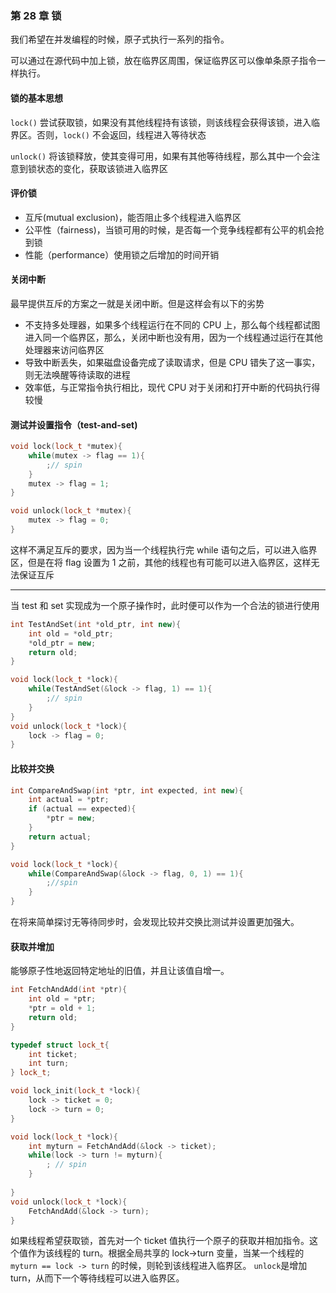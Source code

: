 ### 第 28 章 锁

我们希望在并发编程的时候，原子式执行一系列的指令。

可以通过在源代码中加上锁，放在临界区周围，保证临界区可以像单条原子指令一样执行。

#### 锁的基本思想

`lock()` 尝试获取锁，如果没有其他线程持有该锁，则该线程会获得该锁，进入临界区。否则，`lock()` 不会返回，线程进入等待状态

`unlock()` 将该锁释放，使其变得可用，如果有其他等待线程，那么其中一个会注意到锁状态的变化，获取该锁进入临界区

#### 评价锁

- 互斥(mutual exclusion)，能否阻止多个线程进入临界区
- 公平性（fairness)，当锁可用的时候，是否每一个竞争线程都有公平的机会抢到锁
- 性能（performance）使用锁之后增加的时间开销

#### 关闭中断

最早提供互斥的方案之一就是关闭中断。但是这样会有以下的劣势

- 不支持多处理器，如果多个线程运行在不同的 CPU 上，那么每个线程都试图进入同一个临界区，那么，关闭中断也没有用，因为一个线程通过运行在其他处理器来访问临界区
- 导致中断丢失，如果磁盘设备完成了读取请求，但是 CPU 错失了这一事实，则无法唤醒等待读取的进程
- 效率低，与正常指令执行相比，现代 CPU 对于关闭和打开中断的代码执行得较慢

#### 测试并设置指令（test-and-set)

```cpp
void lock(lock_t *mutex){
    while(mutex -> flag == 1){
        ;// spin
    }
    mutex -> flag = 1;
}

void unlock(lock_t *mutex){
    mutex -> flag = 0;
}
```

这样不满足互斥的要求，因为当一个线程执行完 while 语句之后，可以进入临界区，但是在将 flag 设置为 1 之前，其他的线程也有可能可以进入临界区，这样无法保证互斥

***

当 test 和 set 实现成为一个原子操作时，此时便可以作为一个合法的锁进行使用

```cpp
int TestAndSet(int *old_ptr, int new){
    int old = *old_ptr;
    *old_ptr = new;
    return old;
}

void lock(lock_t *lock){
    while(TestAndSet(&lock -> flag, 1) == 1){
        ;// spin
    }
}
void unlock(lock_t *lock){
    lock -> flag = 0;
}
```

####  比较并交换

```cpp
int CompareAndSwap(int *ptr, int expected, int new){
    int actual = *ptr;
    if (actual == expected){
        *ptr = new;
    }
    return actual;
}

void lock(lock_t *lock){
    while(CompareAndSwap(&lock -> flag, 0, 1) == 1){
        ;//spin
    }
}
```



在将来简单探讨无等待同步时，会发现比较并交换比测试并设置更加强大。

#### 获取并增加

能够原子性地返回特定地址的旧值，并且让该值自增一。

```cpp
int FetchAndAdd(int *ptr){
    int old = *ptr;
    *ptr = old + 1;
    return old;
}

typedef struct lock_t{
    int ticket;
    int turn;
} lock_t;

void lock_init(lock_t *lock){
    lock -> ticket = 0;
    lock -> turn = 0;
}

void lock(lock_t *lock){
   	int myturn = FetchAndAdd(&lock -> ticket);
    while(lock -> turn != myturn){
        ; // spin
    }
    
}
void unlock(lock_t *lock){
    FetchAndAdd(&lock -> turn);
}
```

如果线程希望获取锁，首先对一个 ticket 值执行一个原子的获取并相加指令。这个值作为该线程的 turn。根据全局共享的 lock->turn 变量，当某一个线程的 `myturn == lock -> turn` 的时候，则轮到该线程进入临界区。 `unlock`是增加 turn，从而下一个等待线程可以进入临界区。



